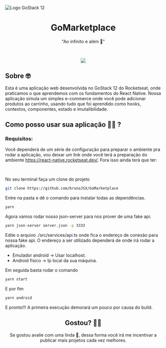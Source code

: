 ![Logo GoStack 12](https://i.imgur.com/UuhPCqe.png)

<h1 align="center">
  GoMarketplace
</h1>

<div align="center">
 "Ao infinito e além 🚀"
</div>

&nbsp;

<div align="center">
  <img src="https://i.imgur.com/6bvhK6h.gif" />
<!-- ![Preview App](https://i.imgur.com/6bvhK6h.gif) -->
</div>

## Sobre 🤓

Esta é uma aplicação web desenvolvida no GoStack 12 do Rocketseat, onde praticamos o que aprendemos com os fundamentos do React Native. Nossa aplicação simula um simples e-commerce onde você pode adicionar produtos ao carrinho, usando tudo que foi aprendido como hooks, contextos, componentes, estado e imutalibilidade.

## Como posso usar sua aplicação 🔧🆙 ?

### Requisitos:

Você dependerá de um série de configuração para preparar o ambiente pra rodar a aplicação, vou deixar um link onde você terá a preparação do ambiente https://react-native.rocketseat.dev/. Fora isso ainda terá que ter:

&nbsp;

No seu terminal faça um clone do projeto

```bash
git clone https://github.com/brunoJSX/GoMarketplace
```

Entre na pasta e dê o comando para instalar todas as dependências.

```bash
yarn
```

Agora vamos rodar nosso json-server para nos prover de uma fake api.

```bash
yarn json-server server.json -p 3333
```

Edite o arquivo ./src/services/api.ts onde fica o endereço de conexão para nossa fake api. O endereço a ser utilizado dependerá de onde irá rodar a aplicação.

- Emulador android -> Usar localhost.
- Android físico -> Ip local da sua máquina.

Em seguida basta rodar o comando

```bash
yarn start
```

E por fim

```bash
yarn android
```

E pronto!!! A primeira execução demorará um pouco por causa do build.
&nbsp;

<h2 align="center">
 Gostou? 🥳🚀
</h2>

<div align="center">
 Se gostou avalie com uma linda 🌟, dessa forma você irá me incentivar a publicar mais projetos cada vez melhores.
</div>
